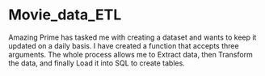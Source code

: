 # Movie_data_ETL
Amazing Prime has tasked me with creating a dataset and wants to keep it updated on a daily basis. I have created a function that accepts three arguments. The whole process allows me to Extract data, then Transform the data, and finally Load it into SQL to create tables. 
